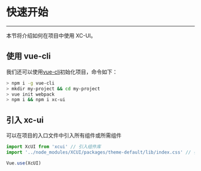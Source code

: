 # 快速开始

----

本节将介绍如何在项目中使用 XC-UI。

## 使用 vue-cli

我们还可以使用[vue-cli](https://github.com/vuejs/vue-cli)初始化项目，命令如下：

```bash
> npm i -g vue-cli
> mkdir my-project && cd my-project
> vue init webpack
> npm i && npm i xc-ui
```

## 引入 xc-ui

可以在项目的入口文件中引入所有组件或所需组件

```js
import XcUI from 'xcui' // 引入组件库
import '../node_modules/XCUI/packages/theme-default/lib/index.css' // 引入样式库

Vue.use(XcUI)
```